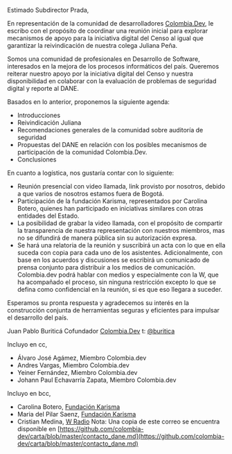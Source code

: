 Estimado Subdirector Prada,

En representación de la comunidad de desarrolladores [Colombia.Dev](https://colombia-dev.org), le escribo con el propósito de coordinar una reunión inicial para explorar mecanismos de apoyo para la iniciativa digital del Censo al igual que garantizar la reivindicación de nuestra colega Juliana Peña.

Somos una comunidad de profesionales en Desarrollo de Software, interesados en la mejora de los procesos informáticos del país. Queremos reiterar nuestro apoyo por la iniciativa digital del Censo y nuestra disponibilidad en colaborar con la evaluación de problemas de seguridad digital y reporte al DANE.

Basados en lo anterior, proponemos la siguiente agenda:
- Introducciones
- Reivindicación Juliana
- Recomendaciones generales de la comunidad sobre auditoría de seguridad
- Propuestas del DANE en relación con los posibles mecanismos de participación de la comunidad Colombia.Dev.
- Conclusiones

En cuanto a logística, nos gustaría contar con lo siguiente:
- Reunión presencial con video llamada, link provisto por nosotros, debido a que varios de nosotros estamos fuera de Bogotá.
- Participación de la fundación Karisma, representados por Carolina Botero, quienes han participado en iniciativas similares con otras entidades del Estado.
- La posibilidad de grabar la video llamada, con el propósito de compartir la transparencia de nuestra representación con nuestros miembros, mas no se difundirá de manera pública sin su autorización expresa.
- Se hará una relatoria de la reunión y suscribirá un acta con lo que en ella suceda con copia para cada uno de los asistentes. Adicionalmente, con base en los acuerdos y discusiones se escribirá un comunicado de prensa conjunto para distribuir a los medios de comunicación. Colombia.dev podrá hablar con medios y especialmente con la W, que ha acompañado el proceso, sin ninguna restricción excepto lo que se defina como confidencial en la reunión, si es que eso llegara a suceder.

Esperamos su pronta respuesta y agradecemos su interés en la construcción conjunta de herramientas seguras y eficientes para impulsar el desarrollo del país.

Juan Pablo Buriticá
Cofundador [Colombia.Dev](https://colombia-dev.org)
t: [@buritica](https://twitter.com/buritica)

Incluyo en cc,
- Álvaro José Agámez, Miembro Colombia.dev
- Andres Vargas, Miembro Colombia.dev
- Yeiner Fernández, Miembro Colombia.dev
- Johann Paul Echavarría Zapata, Miembro Colombia.dev

Incluyo en bcc,
- Carolina Botero, [Fundación Karisma](https://karisma.org.co/)
- Maria del Pilar Saenz, [Fundación Karisma](https://karisma.org.co/)
- Cristian Medina, [W Radio](http://www.wradio.com.co)
Nota: Una copia de este correo se encuentra disponible en [https://github.com/colombia-dev/carta/blob/master/contacto_dane.md](https://github.com/colombia-dev/carta/blob/master/contacto_dane.md)
